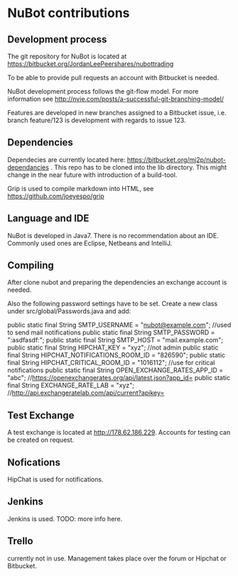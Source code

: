 # NuBot contributions

## Development process

The git repository for NuBot is located at https://bitbucket.org/JordanLeePeershares/nubottrading

To be able to provide pull requests an account with Bitbucket is needed.

NuBot development process follows the git-flow model. For more information see http://nvie.com/posts/a-successful-git-branching-model/

Features are developed in new branches assigned to a Bitbucket issue, i.e. branch feature/123 is development with regards to issue 123.

## Dependencies

Dependecies are currently located here: https://bitbucket.org/mj2p/nubot-dependancies . This repo has to be cloned into the lib directory. This might change in the near future with introduction of a build-tool.

Grip is used to compile markdown into HTML, see https://github.com/joeyespo/grip

## Language and IDE

NuBot is developed in Java7. There is no recommendation about an IDE. Commonly used ones are Eclipse, Netbeans and IntelliJ.

## Compiling

After clone nubot and preparing the dependencies an exchange account is needed.

Also the following password settings have to be set. Create a new class under src/global/Passwords.java and add:

public static final String SMTP_USERNAME = "nubot@example.com"; //used to send mail notifications
public static final String SMTP_PASSWORD = ":asdfasdf:";
public static final String SMTP_HOST = "mail.example.com";
public static final String HIPCHAT_KEY = "xyz"; //not admin
public static final String HIPCHAT_NOTIFICATIONS_ROOM_ID = "826590";
public static final String HIPCHAT_CRITICAL_ROOM_ID = "1016112"; //use for critical notifications
public static final String OPEN_EXCHANGE_RATES_APP_ID = "abc"; //https://openexchangerates.org/api/latest.json?app_id=<here>
public static final String EXCHANGE_RATE_LAB = "xyz"; //http://api.exchangeratelab.com/api/current?apikey=<here>

## Test Exchange

A test exchange is located at http://178.62.186.229. Accounts for testing can be created on request.

## Nofications

HipChat is used for notifications.

## Jenkins

Jenkins is used. TODO: more info here.

## Trello

currently not in use. Management takes place over the forum or Hipchat or Bitbucket.
